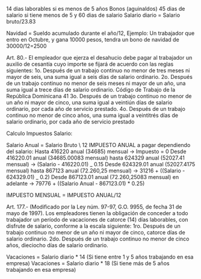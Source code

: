 14 dias laborables si es menos de 5 años
Bonos (aguinaldos) 45 dias de salario si tiene menos de 5 y 60 dias de salario
Salario diario = Salario bruto/23.83

Navidad = Sueldo acumulado durante el año/12, Ejemplo: Un trabajador que entro en Octubre, y gana 10000 pesos, tendra
un bono de navidad de 30000/12=2500

Art. 80.- El empleador que ejerza el desahucio debe pagar al
trabajador un auxilio de cesantía cuyo importe se fijará de
acuerdo con las reglas siguientes:
1o. Después de un trabajo continuo no menor de tres
meses ni mayor de seis, una suma igual a seis días
de salario ordinario.
2o. Después de un trabajo continuo no menor de seis
meses ni mayor de un año, una suma igual a trece
días de salario ordinario.
Código de Trabajo de la República Dominicana 41
3o. Después de un trabajo continuo no menor de un año
ni mayor de cinco, una suma igual a veintiún días de
salario ordinario, por cada año de servicio prestado.
4o. Después de un trabajo continuo no menor de cinco
años, una suma igual a veintitrés días de salario ordinario, por cada año de servicio prestado

Calculo Impuestos Salario:

Salario Anual = Salario Bruto \ 12
IMPUESTO ANUAL a pagar dependiendo del salario:
Hasta 416220 anual (34685) mensual -> Impuesto = 0
Desde 416220.01 anual (34685.00083 mensual) hasta 624329 anual (52027.41 mensual) -> (Salario - 416220.01) _ 0.15
Desde 624329.01 anual (52027.4175 mensual) hasta 867123 anual (72.260,25 mensual) -> 31216 + ((Salario - 624329.01) _ 0.2)
Desde 867123.01 anual (72.260,25083 mensual) en adelante -> 79776 + ((Salario Anual - 867123.01) \* 0.25)

IMPUESTO MENSUAL = IMPUESTO ANUAL/12

Art. 177.- (Modificado por la Ley núm. 97-97, G.O. 9955, de
fecha 31 de mayo de 1997). Los empleadores tienen la obligación de conceder a todo trabajador un período de vacaciones
de catorce (14) días laborables, con disfrute de salario, conforme a la escala siguiente:
1ro. Después de un trabajo continuo no menor de un año
ni mayor de cinco, catorce días de salario ordinario.
2do. Después de un trabajo continuo no menor de cinco
años, dieciocho días de salario ordinario.

Vacaciones = Salario diario * 14 (Si tiene entre 1 y 5 años trabajando en esa empresa)
Vacaciones = Salario diario * 18 (Si tiene más de 5 años trabajando en esa empresa)
